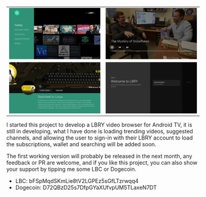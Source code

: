 <table>
    <tr>
        <td><img src="/screenshot/home.jpg"></td>
        <td><img src="/screenshot/player.jpg"></td>
    </tr> 
    <tr>
        <td><img src="/screenshot/channel_details.jpg"></td>
        <td><img src="/screenshot/sign_in.jpg"></td>
    </tr> 
</table>

I started this project to develop a LBRY video browser for Android TV, it is still in developing,
what I have done is loading trending videos, suggested channels, and allowing the user to sign-in
with their LBRY account to load the subscriptions, wallet and searching will be added soon.

The first working version will probably be released in the next month, any feedback or PR are
welcome, and if you like this project, you can also show your support by tipping me some LBC or
Dogecoin.

* LBC: bFSpMqdSKmLie8tV2LGPEz5sGfLTzrwqq4
* Dogecoin: D72QBzD25s7DfpGYaXUfvpUM5TLaxeN7DT
